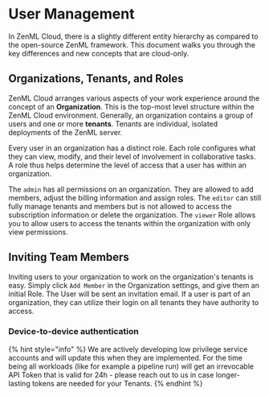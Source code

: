 # User Management

In ZenML Cloud, there is a slightly different entity hierarchy as compared to the open-source ZenML
framework. This document walks you through the key differences and new concepts that are cloud-only.
## Organizations, Tenants, and Roles

ZenML Cloud arranges various aspects of your work experience around the concept
of an **Organization**. This is the top-most level structure within the ZenML
Cloud environment. Generally, an organization contains a group of users and one
or more **tenants**. Tenants are individual, isolated deployments of the ZenML server.

Every user in an organization has a distinct role. Each role configures what
they can view, modify, and their level of involvement in collaborative tasks. A
role thus helps determine the level of access that a user has within an
organization.

The `admin` has all permissions on an organization. They are allowed to add
members, adjust the billing information and assign roles. The `editor` can still
fully manage tenants and members but is not allowed to access the subscription
information or delete the organization. The `viewer` Role allows you to allow
users to access the tenants within the organization with only view permissions.

## Inviting Team Members

Inviting users to your organization to work on the organization's tenants is
easy. Simply click `Add Member` in the Organization settings, and give them an
initial Role. The User will be sent an invitation email. If a user is part of an
organization, they can utilize their login on all tenants they have authority to
access.

### Device-to-device authentication

{% hint style="info" %}
We are actively developing low privilege service accounts and will update this
when they are implemented. For the time being all workloads (like for example a
pipeline run) will get an irrevocable API Token that is valid for 24h - please
reach out to us in case longer-lasting tokens are needed for your Tenants.
{% endhint %}
